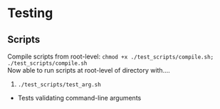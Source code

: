 # Testing 
## Scripts 
Compile scripts from root-level: `chmod +x ./test_scripts/compile.sh; ./test_scripts/compile.sh`   
Now able to run scripts at root-level of directory with....

1. `./test_scripts/test_arg.sh`
 * Tests validating command-line arguments 